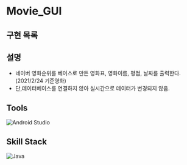 # Movie_GUI

## 구현 목록

## 설명
* 네이버 영화순위를 베이스로 만든 영화표, 영화이름, 평점, 날짜를 출력한다.(2021/2/24 기준영화)
* 단,데이터베이스를 연결하지 않아 실시간으로 데이터가 변경되지 않음.

## Tools
![Android Studio](https://img.shields.io/badge/Android%20Studio-008000.svg?&style=for-the-badge&logo=Android%20Studio&logocolor=white)
## Skill Stack
![Java](https://img.shields.io/badge/Java-FF160B.svg?&style=for-the-badge&logo=Java&logocolor=white)
